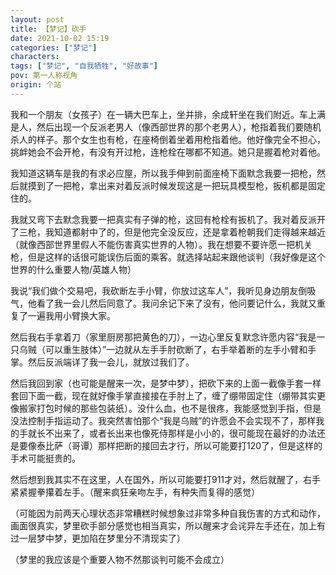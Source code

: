 ```yaml
---
layout: post
title: 【梦记】砍手
date: 2021-10-02 15:19
categories: ["梦记"]
characters: 
tags: ["梦记", "自我牺牲", "好故事"]
pov: 第一人称视角
origin: 个站
---
```


我和一个朋友（女孩子）在一辆大巴车上，坐并排，余成轩坐在我们附近。车上满是人，然后出现一个反派老男人（像西部世界的那个老男人），枪指着我们要随机杀人的样子。那个女生也有枪，在座椅倒着坐着用枪指着他。他好像完全不担心，挑衅她会不会开枪，有没有开过枪，连枪栓在哪都不知道。她只是握着枪对着他。

我知道这辆车是我的有求必应屋，所以我手伸到前面座椅下面默念我要一把枪，然后就摸到了一把枪，拿出来对着反派时候发现这是一把玩具模型枪，扳机都是固定住的。

我就又弯下去默念我要一把真实有子弹的枪，这回有枪栓有扳机了。我对着反派开了三枪，我知道都射中了的，但是他完全没反应，还是拿着枪朝我们走得越来越近（就像西部世界里假人不能伤害真实世界的人物）。我在想要不要许愿一把机关枪，但是这样的话很可能误伤后面的乘客。就选择站起来跟他谈判（我好像是这个世界的什么重要人物/英雄人物）

我说“我们做个交易吧，我砍断左手小臂，你放过这车人”，我听见身边朋友倒吸气，他看了我一会儿然后同意了。我问余记下来了没有，他问要记什么，我就又重复了一遍我用小臂换大家。

然后我右手拿着刀（家里厨房那把黄色的刀），一边心里反复默念许愿内容“我是一只乌贼（可以重生肢体）”一边就从左手手肘砍断了，右手举着断的左手小臂和手掌。然后反派端详了我一会儿，就放过我们了。

然后我回到家（也可能是醒来一次，是梦中梦），把砍下来的上面一截像手套一样套回下面一截，现在就好像手掌直接接在手肘上了，缠了绷带固定住（绷带其实更像搬家打包时候的那些包装纸）。没什么血，也不是很疼，我能感觉到手指，但是没法控制手指运动了。我突然害怕那个“我是乌贼”的许愿会不会实现不了，那样我的手就长不出来了，或者长出来也像死侍那样是小小的，很可能现在最好的办法还是要像泰比萨（哥谭）那样把断的接回去才行，所以可能要打120了，但是这样的手术可能挺贵的。

然后想到我其实不在这里，人在国外，所以可能要打911才对，然后就醒了，右手紧紧握拳攥着左手。（醒来疯狂亲吻左手，有种失而复得的感觉）

（可能因为前两天心理状态非常糟糕时候想象过非常多种自我伤害的方式和动作，画面很真实，梦里砍手部分感觉也相当真实，所以醒来才会诧异左手还在，加上有过一层梦中梦，更加陷在梦里分不清现实了）

（梦里的我应该是个重要人物不然那谈判可能不会成立）

